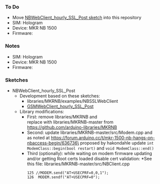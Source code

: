 ### To Do
* Move [NBWebClient_hourly_SSL_Post sketch](https://github.com/johnedstone/mkrgsm1400-post-json-ssl/tree/main/NBWebClient_hourly_SSL_Post) into this repository
* SIM: Hologram
* Device: MKR NB 1500
* Firmware:

### Notes
* SIM: Hologram
* Device: MKR NB 1500
* Firmware:

### Sketches
* NBWebClient_hourly_SSL_Post
     * Development based on these sketches: 
         * libraries/MKRNB/examples/NBSSLWebClient
         * [GSMWebClient_hourly_SSL_Post](https://github.com/johnedstone/mkrgsm1400-post-json-ssl)
     * Library modifications:
         * First: remove libraries/MKRNB and\
         replace with libraries/MKRNB-master from https://github.com/arduino-libraries/MKRNB
         * Second: update libraries/MKRNB-master/src/Modem.cpp and\
         as noted at https://forum.arduino.cc/t/mkr-1500-nb-hangs-on-nbaccess-begin/636736\
         proposed by hakondahle update `int ModemClass::begin(bool restart)` and `void ModemClass::end()`
         * Third (optionally): while waiting on modem firmware updating and/or getting Root certs loaded disable cert validation:
             *See this file: libraries/MKRNB-master/src/NBClient.cpp
             ```
             125 //MODEM.send("AT+USECPRF=0,0,1");
             126  MODEM.sendf("AT+USECPRF=0");
             ```

<!---
# vim: ai et ts=4 sw=4 sts=4 nu
->
